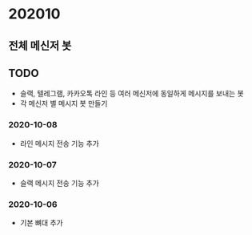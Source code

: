 # 202010

## 전체 메신저 봇

## TODO 
- 슬랙, 텔레그램, 카카오톡 라인 등 여러 메신저에 동일하게 메시지를 보내는 봇
- 각 메신저 별 메시지 봇 만들기

### 2020-10-08
- 라인 메시지 전송 기능 추가

### 2020-10-07
- 슬랙 메시지 전송 기능 추가

### 2020-10-06
- 기본 뼈대 추가